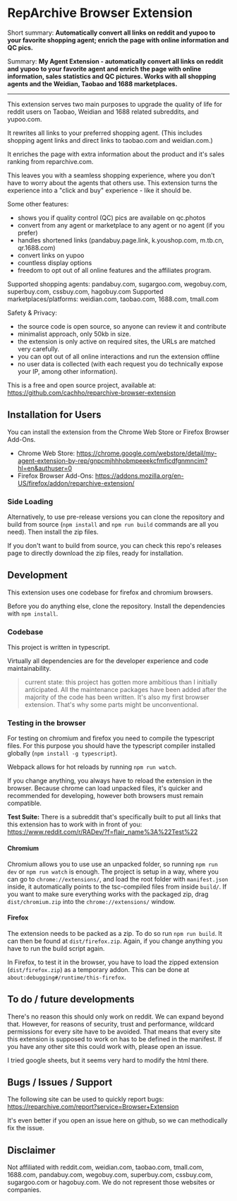 # RepArchive Browser Extension

Short summary: **Automatically convert all links on reddit and yupoo to your favorite shopping agent; enrich the page with online information and QC pics.**

Summary: **My Agent Extension - automatically convert all links on reddit and yupoo to your favorite agent and enrich the page with online information, sales statistics and QC pictures. Works with all shopping agents and the Weidian, Taobao and 1688 marketplaces.**

---

This extension serves two main purposes to upgrade the quality of life for reddit users on Taobao, Weidian and 1688 related subreddits, and yupoo.com.

It rewrites all links to your preferred shopping agent. (This includes shopping agent links and direct links to taobao.com and weidian.com.)

It enriches the page with extra information about the product and it's sales ranking from reparchive.com.

This leaves you with a seamless shopping experience, where you don't have to worry about the agents that others use. This extension turns the experience into a "click and buy" experience - like it should be.

Some other features:
- shows you if quality control (QC) pics are available on qc.photos
- convert from any agent or marketplace to any agent or no agent (if you prefer)
- handles shortened links (pandabuy.page.link, k.youshop.com, m.tb.cn, qr.1688.com)
- convert links on yupoo
- countless display options
- freedom to opt out of all online features and the affiliates program.

Supported shopping agents: pandabuy.com, sugargoo.com, wegobuy.com, superbuy.com, cssbuy.com, hagobuy.com
Supported marketplaces/platforms: weidian.com, taobao.com, 1688.com, tmall.com

Safety & Privacy:
- the source code is open source, so anyone can review it and contribute
- minimalist approach, only 50kb in size.
- the extension is only active on required sites, the URLs are matched very carefully.
- you can opt out of all online interactions and run the extension offline
- no user data is collected (with each request you do technically expose your IP, among other information).

This is a free and open source project, available at: https://github.com/cachho/reparchive-browser-extension

## Installation for Users

You can install the extension from the Chrome Web Store or Firefox Browser Add-Ons.

- Chrome Web Store: https://chrome.google.com/webstore/detail/my-agent-extension-by-rep/gnpcmjhhhobmpeeekcfmficdfgnmncim?hl=en&authuser=0
- Firefox Browser Add-Ons: https://addons.mozilla.org/en-US/firefox/addon/reparchive-extension/

### Side Loading


Alternatively, to use pre-release versions you can clone the repository and build from source (`npm install` and `npm run build` commands are all you need). Then install the zip files.

If you don't want to build from source, you can check this repo's releases page to directly download the zip files, ready for installation.

## Development

This extension uses one codebase for firefox and chromium browsers.

Before you do anything else, clone the repository. Install the dependencies with `npm install`.

### Codebase

This project is written in typescript.

Virtually all dependencies are for the developer experience and code maintainability.

> current state: this project has gotten more ambitious than I initially anticipated. All the maintenance packages have been added after the majority of the code has been written. It's also my first browser extension. That's why some parts might be unconventional.

### Testing in the browser

For testing on chromium and firefox you need to compile the typescript files. For this purpose you should have the typescript compiler installed globally (`npm install -g typescript`).

Webpack allows for hot reloads by running `npm run watch`.

If you change anything, you always have to reload the extension in the browser. Because chrome can load unpacked files, it's quicker and recommended for developing, however both browsers must remain compatible.

**Test Suite:** There is a subreddit that's specifically built to put all links that this extension has to work with in front of you: https://www.reddit.com/r/RADev/?f=flair_name%3A%22Test%22

#### Chromium
Chromium allows you to use use an unpacked folder, so running `npm run dev` or `npm run watch` is enough. The project is setup in a way, where you can go to `chrome://extensions/`, and load the root folder with `manifest.json` inside, it automatically points to the tsc-compiled files from inside `build/`. If you want to make sure everything works with the packaged zip, drag `dist/chromium.zip` into the `chrome://extensions/` window.

#### Firefox
The extension needs to be packed as a zip. To do so run `npm run build`. It can then be found at `dist/firefox.zip`. Again, if you change anything you have to run the build script again.

In Firefox, to test it in the browser, you have to load the zipped extension (`dist/firefox.zip`) as a temporary addon. This can be done at `about:debugging#/runtime/this-firefox`.


## To do / future developments

There's no reason this should only work on reddit. We can expand beyond that. However, for reasons of security, trust and performance, wildcard permissions for every site have to be avoided. That means that every site this extension is supposed to work on has to be defined in the manifest. If you have any other site this could work with, please open an issue.

I tried google sheets, but it seems very hard to modify the html there.

## Bugs / Issues / Support
The following site can be used to quickly report bugs: https://reparchive.com/report?service=Browser+Extension

It's even better if you open an issue here on github, so we can methodically fix the issue.

## Disclaimer
Not affiliated with reddit.com, weidian.com, taobao.com, tmall.com, 1688.com, pandabuy.com, wegobuy.com, superbuy.com, cssbuy.com, sugargoo.com or hagobuy.com. We do not represent those websites or companies.

